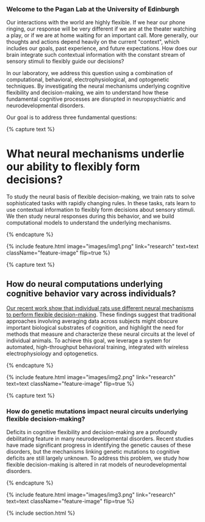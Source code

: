 ---
---

### Welcome to the Pagan Lab at the University of Edinburgh

Our interactions with the world are highly flexible. If we hear our phone ringing, our response will be very different if we are at the theater watching a play, or if we are at home waiting for an important call. More generally, our thoughts and actions depend heavily on the current "context", which includes our goals, past experience, and future expectations. How does our brain integrate such contextual information with the constant stream of sensory stimuli to flexibly guide our decisions?

In our laboratory, we address this question using a combination of computational, behavioral, electrophysiological, and optogenetic techniques. By investigating the neural mechanisms underlying cognitive flexibility and decision-making, we aim to understand how these fundamental cognitive processes are disrupted in neuropsychiatric and neurodevelopmental disorders.

Our goal is to address three fundamental questions:


{% capture text %}

# What neural mechanisms underlie our ability to flexibly form decisions?

To study the neural basis of flexible decision-making, we train rats to solve sophisticated tasks with rapidly changing rules. In these tasks, rats learn to use contextual information to flexibly form decisions about sensory stimuli. We then study neural responses during this behavior, and we build computational models to understand the underlying mechanisms.

{% endcapture %}


{%
  include feature.html
  image="images/img1.png"
  link="research"
  text=text
  className="feature-image"
  flip=true
%}



{% capture text %}

## How do neural computations underlying cognitive behavior vary across individuals?

[Our recent work show that individual rats use different neural mechanisms to perform flexible decision-making](https://github.com/Humphries-Lab/Bayesian_Strategy_Analysis_Python). These findings suggest that traditional approaches involving averaging data across subjects might obscure important biological substrates of cognition, and highlight the need for methods that measure and characterize these neural circuits at the level of individual animals. To achieve this goal, we leverage a system for automated, high-throughput behavioral training, integrated with wireless electrophysiology and optogenetics.

{% endcapture %}


{%
  include feature.html
  image="images/img2.png"
  link="research"
  text=text
  className="feature-image"
  flip=true
%}





{% capture text %}

### How do genetic mutations impact neural circuits underlying flexible decision-making?

Deficits in cognitive flexibility and decision-making are a profoundly debilitating feature in many neurodevelopmental disorders. Recent studies have made significant progress in identifying the genetic causes of these disorders, but the mechanisms linking genetic mutations to cognitive deficits are still largely unknown. To address this problem, we study how flexible decision-making is altered in rat models of neurodevelopmental disorders.

{% endcapture %}


{%
  include feature.html
  image="images/img3.png"
  link="research"
  text=text
  className="feature-image"
  flip=true
%}




{% include section.html %}

